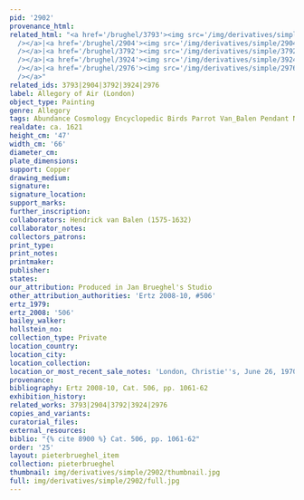 ```yaml
---
pid: '2902'
provenance_html: 
related_html: "<a href='/brughel/3793'><img src='/img/derivatives/simple/3793/thumbnail.jpg'
  /></a>|<a href='/brughel/2904'><img src='/img/derivatives/simple/2904/thumbnail.jpg'
  /></a>|<a href='/brughel/3792'><img src='/img/derivatives/simple/3792/thumbnail.jpg'
  /></a>|<a href='/brughel/3924'><img src='/img/derivatives/simple/3924/thumbnail.jpg'
  /></a>|<a href='/brughel/2976'><img src='/img/derivatives/simple/2976/thumbnail.jpg'
  /></a>"
related_ids: 3793|2904|3792|3924|2976
label: Allegory of Air (London)
object_type: Painting
genre: Allegory
tags: Abundance Cosmology Encyclopedic Birds Parrot Van_Balen Pendant Nude Putti Landscape
realdate: ca. 1621
height_cm: '47'
width_cm: '66'
diameter_cm: 
plate_dimensions: 
support: Copper
drawing_medium: 
signature: 
signature_location: 
support_marks: 
further_inscription: 
collaborators: Hendrick van Balen (1575-1632)
collaborator_notes: 
collectors_patrons: 
print_type: 
print_notes: 
printmaker: 
publisher: 
states: 
our_attribution: Produced in Jan Brueghel's Studio
other_attribution_authorities: 'Ertz 2008-10, #506'
ertz_1979: 
ertz_2008: '506'
bailey_walker: 
hollstein_no: 
collection_type: Private
location_country: 
location_city: 
location_collection: 
location_or_most_recent_sale_notes: 'London, Christie''s, June 26, 1970, inv. #50'
provenance: 
bibliography: Ertz 2008-10, Cat. 506, pp. 1061-62
exhibition_history: 
related_works: 3793|2904|3792|3924|2976
copies_and_variants: 
curatorial_files: 
external_resources: 
biblio: "{% cite 8900 %} Cat. 506, pp. 1061-62"
order: '25'
layout: pieterbrueghel_item
collection: pieterbrueghel
thumbnail: img/derivatives/simple/2902/thumbnail.jpg
full: img/derivatives/simple/2902/full.jpg
---
```

